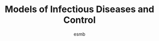 ---
layout: group
author: esmb
day: "Wednesday"
group: "MS1"
title: "Models of Infectious Diseases and Control"
organizers: "Aurelio de los Reyes, Jonggul Lee"
subgroup: "MEPI"
author1: "Hyojung Lee"
author2: "Robert Smith?"
author3: "Aurelio A de los Reyes"
author4: "Jonggul Lee"
inst1: "National Institute for Mathematical Sciences, Korea"
inst2: "University of Ottawa"
inst3: "Institute of Mathematics, University of the Philippines Diliman"
inst4: "National Institute of Mathematical Sciences, South Korea"
title1: "Transmission dynamics of Coronavirus disease (COVID19) in Korea"
title2: "Assessing potential COVID-19 outcomes for a university campus with and without physical distancing"
title3: "Intervention strategies to mitigate HIV/AIDS transmission in the Philippines"
title4: "Spatial heterogeneity and control measures during avian influenza epidemic 2014-2015 in Korea"
abstract1: "The novel coronavirus outbreak has rapidly spread out from Wuhan, Hubei Province, China to other countries since December, 2019. More than 2,000 cases have confirmed since the first case was reported on 20 January, 2020 in South Korea. . The aim of this research is to analyze the transmission dynamics of COVID-19 in South Korea during the early phase of the outbreak. To do so, first, using the 30 confirmed cases, we estimated the basic epidemiological parameters from the data of the symptom onset dates by employing maximum likelihood estimation. Second, super-spreading events were occurred in Daegu, Korea from 31 January, 2020. Accounting for the heterogeneous transmission dynamics, we construct the mathematical model to estimate the geographic reproduction number. Finally, we assess the effect of the control interventions by simulating the various control scenarios to suggest the most effective intervention to halt the transmission"
abstract2: "By early March of 2020, it became apparent that COVID-19 was going to have a significant impact on institutions throughout society. On March 12, the University of Ottawa commissioned an informal modeling study to aid in their decision-making process. Here we present the results from that study: a differential-equation model was created in order to describe the states of susceptibility, exposure, infection, asymptomatic individuals, recovery and death. Our results shows that, in the worst-case scenario, the epidemic would peak at 7000 cases on campus with 63 dead, starting 115 days after the first case. Reducing contacts by 50% could lower the number of cases and fatalities, but it would expand the timeframe by several years. One day after this modeling study was completed, the University of Ottawa closed campus entirely. It follows that modeling and simulation in the midst of a fast-moving pandemic can be valuable tools for decision-makers."
abstract3: "Human Immunodeficiency Virus (HIV) impairs a person’s immune system leading to Acquired Immunodeficiency Syndrome (AIDS) – a condition characterized by severe illnesses. The number of HIV infections has more than doubled in the Philippines within the last decade, prompting the need to develop a model of disease transmission in the country. In this study, disease-free and endemic equilibria are obtained, stability analysis is performed, and the basic reproduction number is computed. Available data is utilized to identify model parameters giving insights on the trend of the disease in the country. Furthermore, effectiveness of control measures including precaution, HIV screening, Anti-Retroviral Treatment, and Pre-Exposure Prophylaxis (PrEP) are investigated in the framework of optimal control theory. These various control efforts are compared with regard to cost efficiency and effectivity in minimizing the number of infected individuals. Given limited available control measures, PrEP-only scenario is shown to be most cost effective."
abstract4: "During the winter of 2014-2015, an epidemic of highly pathogenic avian influenza (HPAI) led to high mortality in poultry and put a serious burden on the poultry industry of the Republic of Korea. Effective control measures considering spatial heterogeneity to mitigate the HPAI epidemic is still a challenging issue. Here we develop a farm-based HPAI model to analyze the spatiotemporal evolution of the epidemic and assess the impact of control strategies. The epidemiological and geographical data of the domestic poultry farms in South Korea are used to find the best-fitted parameters of the model. We investigate potential for two control measures against HPAI: preemptive culling and farm rest. The best culling radius to maximize the final size of the susceptible farms and minimize the total number of culled farms is calculated from the model. The reproductive number of a farm is calculated as an indicator of virus transmission in a given area. Simulation results indicate that this parameter is strongly influenced not only by epidemiological factors such as transmissibility and/or susceptibility of poultry species but also by geographical and demographical factors such as the distribution of poultry farms (or density) and connectivity (or distance) between farms. Based on this result, we suggest the optimal culling radius and number of resting farms with respect to the reproductive number in a targeted area."
---